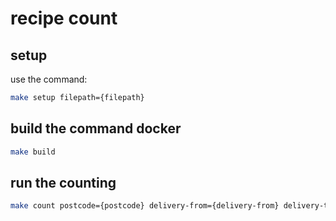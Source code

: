 # recipe count

## setup
use the command:
```bash
make setup filepath={filepath}
```

## build the command docker
```bash
make build
```

## run the counting
```bash
make count postcode={postcode} delivery-from={delivery-from} delivery-to={delivery-to}
```